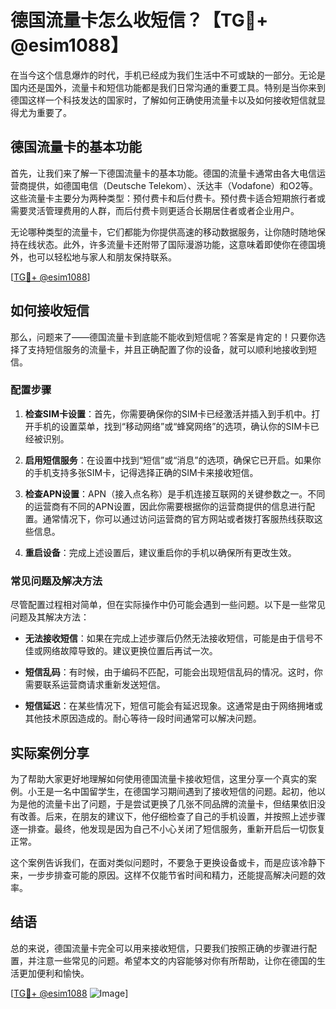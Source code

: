 # 德国流量卡怎么收短信？【TG💪+ @esim1088】

在当今这个信息爆炸的时代，手机已经成为我们生活中不可或缺的一部分。无论是国内还是国外，流量卡和短信功能都是我们日常沟通的重要工具。特别是当你来到德国这样一个科技发达的国家时，了解如何正确使用流量卡以及如何接收短信就显得尤为重要了。

## 德国流量卡的基本功能

首先，让我们来了解一下德国流量卡的基本功能。德国的流量卡通常由各大电信运营商提供，如德国电信（Deutsche Telekom）、沃达丰（Vodafone）和O2等。这些流量卡主要分为两种类型：预付费卡和后付费卡。预付费卡适合短期旅行者或需要灵活管理费用的人群，而后付费卡则更适合长期居住者或者企业用户。

无论哪种类型的流量卡，它们都能为你提供高速的移动数据服务，让你随时随地保持在线状态。此外，许多流量卡还附带了国际漫游功能，这意味着即使你在德国境外，也可以轻松地与家人和朋友保持联系。

[[TG💪+ @esim1088](https://t.me/s/esim1088)]

## 如何接收短信

那么，问题来了——德国流量卡到底能不能收到短信呢？答案是肯定的！只要你选择了支持短信服务的流量卡，并且正确配置了你的设备，就可以顺利地接收到短信。

### 配置步骤

1. **检查SIM卡设置**：首先，你需要确保你的SIM卡已经激活并插入到手机中。打开手机的设置菜单，找到“移动网络”或“蜂窝网络”的选项，确认你的SIM卡已经被识别。

2. **启用短信服务**：在设置中找到“短信”或“消息”的选项，确保它已开启。如果你的手机支持多张SIM卡，记得选择正确的SIM卡来接收短信。

3. **检查APN设置**：APN（接入点名称）是手机连接互联网的关键参数之一。不同的运营商有不同的APN设置，因此你需要根据你的运营商提供的信息进行配置。通常情况下，你可以通过访问运营商的官方网站或者拨打客服热线获取这些信息。

4. **重启设备**：完成上述设置后，建议重启你的手机以确保所有更改生效。

### 常见问题及解决方法

尽管配置过程相对简单，但在实际操作中仍可能会遇到一些问题。以下是一些常见问题及其解决方法：

- **无法接收短信**：如果在完成上述步骤后仍然无法接收短信，可能是由于信号不佳或网络故障导致的。建议更换位置后再试一次。
  
- **短信乱码**：有时候，由于编码不匹配，可能会出现短信乱码的情况。这时，你需要联系运营商请求重新发送短信。

- **短信延迟**：在某些情况下，短信可能会有延迟现象。这通常是由于网络拥堵或其他技术原因造成的。耐心等待一段时间通常可以解决问题。

## 实际案例分享

为了帮助大家更好地理解如何使用德国流量卡接收短信，这里分享一个真实的案例。小王是一名中国留学生，在德国学习期间遇到了接收短信的问题。起初，他以为是他的流量卡出了问题，于是尝试更换了几张不同品牌的流量卡，但结果依旧没有改善。后来，在朋友的建议下，他仔细检查了自己的手机设置，并按照上述步骤逐一排查。最终，他发现是因为自己不小心关闭了短信服务，重新开启后一切恢复正常。

这个案例告诉我们，在面对类似问题时，不要急于更换设备或卡，而是应该冷静下来，一步步排查可能的原因。这样不仅能节省时间和精力，还能提高解决问题的效率。

## 结语

总的来说，德国流量卡完全可以用来接收短信，只要我们按照正确的步骤进行配置，并注意一些常见的问题。希望本文的内容能够对你有所帮助，让你在德国的生活更加便利和愉快。

[[TG💪+ @esim1088](https://t.me/s/esim1088) ![Image](https://i.postimg.cc/4NQfJmqS/Snipaste-2025-05-13-00-14-12.png)]